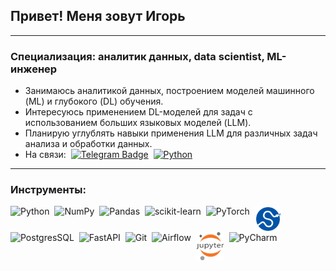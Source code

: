## Привет! Меня зовут Игорь ##
-----------------------
### Специализация: аналитик данных, data scientist, ML-инженер ###  
- Занимаюсь аналитикой данных, построением моделей машинного (ML) и глубокого (DL) обучения.
- Интересуюсь применением DL-моделей для задач с использованием больших языковых моделей (LLM).
- Планирую углублять навыки применения LLM для различных задач анализа и обработки данных.
- На связи:&nbsp;
[![Telegram Badge](https://img.shields.io/badge/Telegram-blue?logo=telegram&logoColor=white)](https://t.me/igor_n55)&nbsp;
<a href="https://discord.com/users/1094996443942637598" target="_blank"><img src="https://img.shields.io/badge/Discord-7289DA?style=for-the-badge&logo=discord&logoColor=white" height="20" title="Python"></a>&nbsp;

<!-- ![](https://discord-md-badge.vercel.app/api/shield/1094996443942637598)
![Discord Badge](https://dcbadge.vercel.app/api/shield/1094996443942637598?style=flat)&nbsp;
https://dcbadge.vercel.app/api/shield/1094996443942637598 -->

-----------------------
### Инструменты: ###
<img src="https://s3.dualstack.us-east-2.amazonaws.com/pythondotorg-assets/media/files/python-logo-only.svg" width="40" title="Python">&nbsp;
<img src="https://icon.icepanel.io/Technology/svg/NumPy.svg" width="42" align="top" title="NumPy">&nbsp;
<img src="https://icon.icepanel.io/Technology/png-shadow-512/Pandas.png" width="48" align="top" title="Pandas">&nbsp;
<img src="https://upload.wikimedia.org/wikipedia/commons/thumb/0/05/Scikit_learn_logo_small.svg/320px-Scikit_learn_logo_small.svg.png" width="68" align="top" title="scikit-learn">&nbsp;
<img src="https://icon.icepanel.io/Technology/svg/PyTorch.svg" width="42" align="top" title="PyTorch">&nbsp;
<img src="https://raw.githubusercontent.com/scipy/scipy/d1c786632bcbcfff8a8227fa2043db6e34f95ba1/doc/source/_static/logo.svg" width="42" align="top" title="ScyPy">&nbsp;
<img src="https://icon.icepanel.io/Technology/svg/PostgresSQL.svg" width="42" align="top" title="PostgresSQL">&nbsp;
<img src="https://icon.icepanel.io/Technology/svg/FastAPI.svg" width="42" align="top" title="FastAPI">&nbsp;
<img src="https://icon.icepanel.io/Technology/svg/Git.svg" width="42" align="top" title="Git">&nbsp;
<img src="https://icon.icepanel.io/Technology/svg/Apache-Airflow.svg" width="38" align="top" title="Airflow">&nbsp;
<img src="https://raw.githubusercontent.com/devicons/devicon/1119b9f84c0290e0f0b38982099a2bd027a48bf1/icons/jupyter/jupyter-original-wordmark.svg" width="45" align="top" title="Jupyter Notebook">&nbsp;
<img src="https://icon.icepanel.io/Technology/svg/PyCharm.svg" width="42" align="top" title="PyCharm">&nbsp;
<!-- img src="https://icon.icepanel.io/Technology/svg/SQL-Developer.svg" width="42" align="top" title="SQL-Developer">&nbsp;-->


